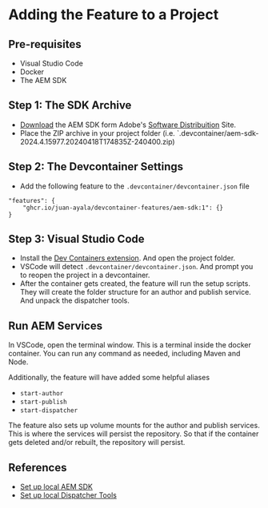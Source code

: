 # Adding the Feature to a Project

## Pre-requisites
* Visual Studio Code
* Docker
* The AEM SDK

## Step 1: The SDK Archive
* [Download](https://experienceleague.adobe.com/en/docs/experience-manager-learn/cloud-service/local-development-environment-set-up/aem-runtime#download-the-aem-as-a-cloud-service-sdk) the AEM SDK form Adobe's [Software Distribuition](https://experience.adobe.com/#/downloads) Site.
* Place the ZIP archive in your project folder (i.e. `.devcontainer/aem-sdk-2024.4.15977.20240418T174835Z-240400.zip)

## Step 2: The Devcontainer Settings
* Add the following feature to the `.devcontainer/devcontainer.json` file
```jsonc
"features": {
    "ghcr.io/juan-ayala/devcontainer-features/aem-sdk:1": {}
}
```

## Step 3: Visual Studio Code
* Install the [Dev Containers extension](https://marketplace.visualstudio.com/items?itemName=ms-vscode-remote.remote-containers). And open the project folder.
* VSCode will detect `.devcontainer/devcontainer.json`. And prompt you to reopen the project in a devcontainer.
* After the container gets created, the feature will run the setup scripts. They will create the folder structure for an author and publish service. And unpack the dispatcher tools.

## Run AEM Services
In VSCode, open the terminal window. This is a terminal inside the docker container. You can run any command as needed, including Maven and Node.

Additionally, the feature will have added some helpful aliases
* `start-author`
* `start-publish`
* `start-dispatcher`

The feature also sets up volume mounts for the author and publish services. This is where the services will persist the repository. So that if the container gets deleted and/or rebuilt, the repository will persist.

## References
* [Set up local AEM SDK](https://experienceleague.adobe.com/en/docs/experience-manager-learn/cloud-service/local-development-environment-set-up/aem-runtime)
* [Set up local Dispatcher Tools](https://experienceleague.adobe.com/en/docs/experience-manager-learn/cloud-service/local-development-environment-set-up/dispatcher-tools)